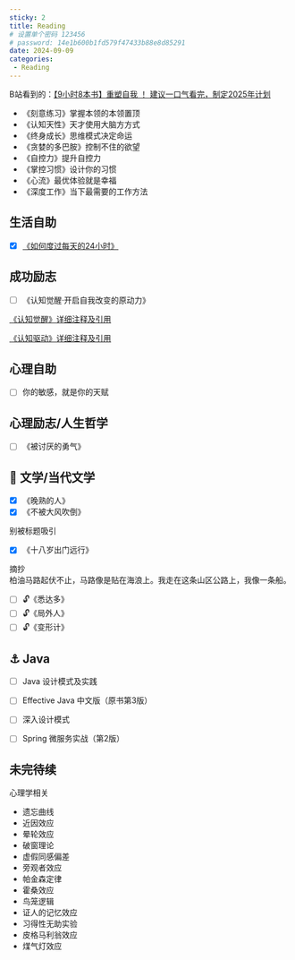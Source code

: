 ```yaml
---
sticky: 2
title: Reading
# 设置单个密码 123456
# password: 14e1b600b1fd579f47433b88e8d85291
date: 2024-09-09
categories:
 - Reading
---
```


B站看到的：[【9小时8本书】重塑自我 ！ 建议一口气看完，制定2025年计划](https://www.bilibili.com/video/BV19KzkYjEwW?vd_source=3bf3c014d936d54622755a9c1056e054)

- 《刻意练习》掌握本领的本领置顶  
- 《认知天性》天才使用大脑方方式  
- 《终身成长》思维模式决定命运  
- 《贪婪的多巴胺》控制不住的欲望  
- 《自控力》提升自控力  
- 《掌控习惯》设计你的习惯  
- 《心流》最优体验就是幸福  
- 《深度工作》当下最需要的工作方法  

## 生活自助
- [x] [《如何度过每天的24小时》](/blogs/reading/how-to-live-on-24-hours-a-day.md)

## 成功励志

- [ ] 《认知觉醒·开启自我改变的原动力》

[《认知觉醒》详细注释及引用](https://mp.weixin.qq.com/s/j-H6C5t8IvHHkFfb7VOa8Q)

[《认知驱动》详细注释及引用](https://mp.weixin.qq.com/s/TWMFIvXbdJXtoGf_pHCuTQ)

## 心理自助

- [ ] 你的敏感，就是你的天赋

## 心理励志/人生哲学

- [ ] 《被讨厌的勇气》

## 📘 文学/当代文学

- [x] 《晚熟的人》
- [x] 《不被大风吹倒》

别被标题吸引

- [x] 《十八岁出门远行》

摘抄  
柏油马路起伏不止，马路像是贴在海浪上。我走在这条山区公路上，我像一条船。

- [ ] 🔓《悉达多》
- [ ] 🔓《局外人》
- [ ] 🔓《变形计》

## ⚓ Java

- [ ] Java 设计模式及实践
- [ ] Effective Java 中文版（原书第3版）

- [ ] 深入设计模式
- [ ] Spring 微服务实战（第2版）

## 未完待续

心理学相关

- 遗忘曲线  
- 近因效应  
- 晕轮效应  
- 破窗理论
- 虚假同感偏差
- 旁观者效应
- 帕金森定律
- 霍桑效应
- 鸟笼逻辑
- 证人的记忆效应
- 习得性无助实验
- 皮格马利翁效应
- 煤气灯效应

